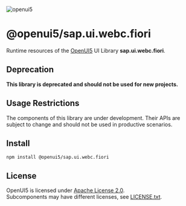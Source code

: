 ![openui5](http://openui5.org/images/OpenUI5_new_big_side.png)

# @openui5/sap.ui.webc.fiori
Runtime resources of the [OpenUI5](https://github.com/SAP/openui5) UI Library **sap.ui.webc.fiori**.

## Deprecation
**This library is deprecated and should not be used for new projects.**

## Usage Restrictions
The components of this library are under development. Their APIs are subject to change and should not be used in productive scenarios.

## Install
```
npm install @openui5/sap.ui.webc.fiori
```

## License
OpenUI5 is licensed under [Apache License 2.0](https://www.apache.org/licenses/LICENSE-2.0).  
Subcomponents may have different licenses, see [LICENSE.txt](LICENSE.txt).
